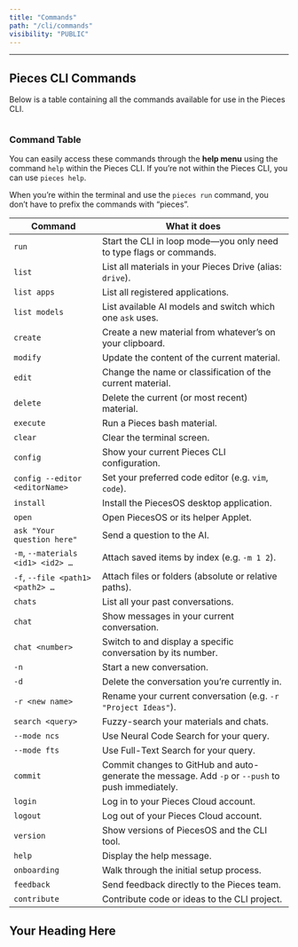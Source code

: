 ```yaml
---
title: "Commands"
path: "/cli/commands"
visibility: "PUBLIC"
---
```

***

## Pieces CLI Commands

Below is a table containing all the commands available for use in the Pieces CLI.

<Image src="https://storage.googleapis.com/hashnode_product_documentation_assets/cli_assets/commands/pieces_help.png" alt="" align="center" fullwidth="true" />

### Command Table

You can easily access these commands through the **help menu** using the command `help` within the Pieces CLI. If you’re not within the Pieces CLI, you can use `pieces help`.

When you’re within the terminal and use the `pieces run` command, you don’t have to prefix the commands with “pieces”.

| Command                           | What it does                                                                                      |
| --------------------------------- | ------------------------------------------------------------------------------------------------- |
| `run`                             | Start the CLI in loop mode—you only need to type flags or commands.                               |
| `list`                            | List all materials in your Pieces Drive (alias: `drive`).                                         |
| `list apps`                       | List all registered applications.                                                                 |
| `list models`                     | List available AI models and switch which one `ask` uses.                                         |
| `create`                          | Create a new material from whatever’s on your clipboard.                                          |
| `modify`                          | Update the content of the current material.                                                       |
| `edit`                            | Change the name or classification of the current material.                                        |
| `delete`                          | Delete the current (or most recent) material.                                                     |
| `execute`                         | Run a Pieces bash material.                                                                       |
| `clear`                           | Clear the terminal screen.                                                                        |
| `config`                          | Show your current Pieces CLI configuration.                                                       |
| `config --editor <editorName>`    | Set your preferred code editor (e.g. `vim`, `code`).                                              |
| `install`                         | Install the PiecesOS desktop application.                                                         |
| `open`                            | Open PiecesOS or its helper Applet.                                                               |
| `ask "Your question here"`        | Send a question to the AI.                                                                        |
| `-m`, `--materials <id1> <id2> …` | Attach saved items by index (e.g. `-m 1 2`).                                                      |
| `-f`, `--file <path1> <path2> …`  | Attach files or folders (absolute or relative paths).                                             |
| `chats`                           | List all your past conversations.                                                                 |
| `chat`                            | Show messages in your current conversation.                                                       |
| `chat <number>`                   | Switch to and display a specific conversation by its number.                                      |
| `-n`                              | Start a new conversation.                                                                         |
| `-d`                              | Delete the conversation you’re currently in.                                                      |
| `-r <new name>`                   | Rename your current conversation (e.g. `-r "Project Ideas"`).                                     |
| `search <query>`                  | Fuzzy-search your materials and chats.                                                            |
| `--mode ncs`                      | Use Neural Code Search for your query.                                                            |
| `--mode fts`                      | Use Full-Text Search for your query.                                                              |
| `commit`                          | Commit changes to GitHub and auto-generate the message. Add `-p` or `--push` to push immediately. |
| `login`                           | Log in to your Pieces Cloud account.                                                              |
| `logout`                          | Log out of your Pieces Cloud account.                                                             |
| `version`                         | Show versions of PiecesOS and the CLI tool.                                                       |
| `help`                            | Display the help message.                                                                         |
| `onboarding`                      | Walk through the initial setup process.                                                           |
| `feedback`                        | Send feedback directly to the Pieces team.                                                        |
| `contribute`                      | Contribute code or ideas to the CLI project.                                                      |

## Your Heading Here

